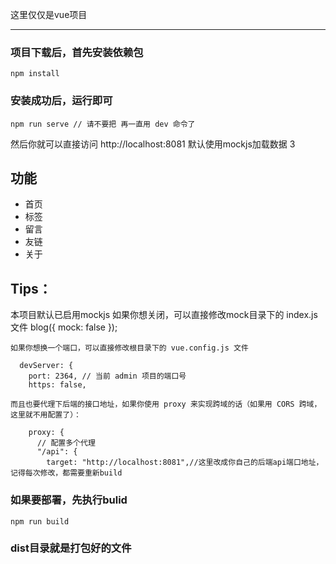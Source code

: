 ﻿
这里仅仅是vue项目


*********************************************************
### 项目下载后，首先安装依赖包
```
npm install
```

### 安装成功后，运行即可
```
npm run serve // 请不要把 再一直用 dev 命令了
```
然后你就可以直接访问 http://localhost:8081 默认使用mockjs加载数据
3

## 功能
- 首页
- 标签
- 留言
- 友链
- 关于




## Tips：

本项目默认已启用mockjs 
如果你想关闭，可以直接修改mock目录下的 index.js 文件
blog({ mock: false });

```
如果你想换一个端口，可以直接修改根目录下的 vue.config.js 文件

  devServer: {
    port: 2364, // 当前 admin 项目的端口号
    https: false,

而且也要代理下后端的接口地址，如果你使用 proxy 来实现跨域的话（如果用 CORS 跨域，这里就不用配置了）：

    proxy: {
      // 配置多个代理
      "/api": {
        target: "http://localhost:8081",//这里改成你自己的后端api端口地址，记得每次修改，都需要重新build

```

### 如果要部署，先执行bulid
```
npm run build

```
### dist目录就是打包好的文件









